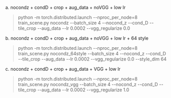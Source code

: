 a. nocondz + condD + crop + aug_data + noVGG + low lr

>python -m torch.distributed.launch --nproc_per_node=8 train_scene.py nocondz --batch_size 4 --nocond_z --cond_D --tile_crop --aug_data --lr 0.0002 --vgg_regularize 0.0

b. nocondz + condD + crop + aug_data + noVGG + low lr + 64 style

>python -m torch.distributed.launch --nproc_per_node=8 train_scene.py nocondz_64style --batch_size 4 --nocond_z --cond_D --tile_crop --aug_data --lr 0.0002 --vgg_regularize 0.0 --style_dim 64

c. nocondz + condD + crop + aug_data + VGG + low lr

>python -m torch.distributed.launch --nproc_per_node=8 train_scene.py nocondz_vgg --batch_size 4 --nocond_z --cond_D --tile_crop --aug_data --lr 0.0002 --vgg_regularize 1.0